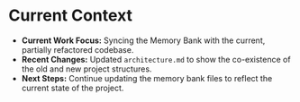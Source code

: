 # Current Context

- **Current Work Focus:** Syncing the Memory Bank with the current, partially refactored codebase.
- **Recent Changes:** Updated `architecture.md` to show the co-existence of the old and new project structures.
- **Next Steps:** Continue updating the memory bank files to reflect the current state of the project.